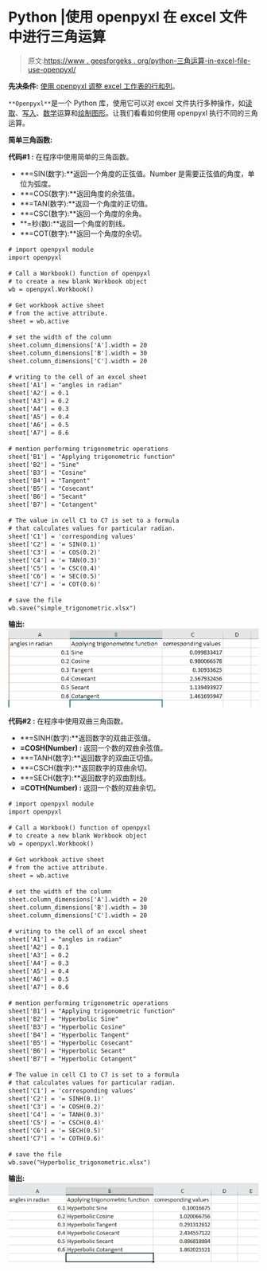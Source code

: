 # Python |使用 openpyxl 在 excel 文件中进行三角运算

> 原文:[https://www . geesforgeks . org/python-三角运算-in-excel-file-use-openpyxl/](https://www.geeksforgeeks.org/python-trigonometric-operations-in-excel-file-using-openpyxl/)

**先决条件:** [使用 openpyxl 调整 excel 工作表的行和列](https://www.geeksforgeeks.org/python-adjusting-rows-and-columns-of-an-excel-file-using-openpyxl-module/)。

`**Openpyxl**`是一个 Python 库，使用它可以对 excel 文件执行多种操作，如[读取](https://www.geeksforgeeks.org/python-reading-excel-file-using-openpyxl-module/)、[写入](https://www.geeksforgeeks.org/python-writing-excel-file-using-openpyxl-module/)、[数学](https://www.geeksforgeeks.org/python-arithmetic-operations-in-excel-file-using-openpyxl/)运算和[绘制图形](https://www.geeksforgeeks.org/python-plotting-charts-in-excel-sheet-using-openpyxl-module-set-1/)。让我们看看如何使用 openpyxl 执行不同的三角运算。

**简单三角函数:**

**代码#1 :** 在程序中使用简单的三角函数。

*   **=SIN(数字):**返回一个角度的正弦值。Number 是需要正弦值的角度，单位为弧度。
*   **=COS(数字):**返回角度的余弦值。
*   **=TAN(数字):**返回一个角度的正切值。
*   **=CSC(数字):**返回一个角度的余角。
*   **=秒(数):**返回一个角度的割线。
*   **=COT(数字):**返回一个角度的余切。

```
# import openpyxl module
import openpyxl

# Call a Workbook() function of openpyxl 
# to create a new blank Workbook object
wb = openpyxl.Workbook()

# Get workbook active sheet  
# from the active attribute.
sheet = wb.active

# set the width of the column
sheet.column_dimensions['A'].width = 20
sheet.column_dimensions['B'].width = 30
sheet.column_dimensions['C'].width = 20

# writing to the cell of an excel sheet
sheet['A1'] = "angles in radian"
sheet['A2'] = 0.1
sheet['A3'] = 0.2
sheet['A4'] = 0.3
sheet['A5'] = 0.4
sheet['A6'] = 0.5
sheet['A7'] = 0.6

# mention performing trigonometric operations
sheet['B1'] = "Applying trigonometric function"
sheet['B2'] = "Sine"
sheet['B3'] = "Cosine"
sheet['B4'] = "Tangent"
sheet['B5'] = "Cosecant"
sheet['B6'] = "Secant"
sheet['B7'] = "Cotangent"

# The value in cell C1 to C7 is set to a formula 
# that calculates values for particular radian.
sheet['C1'] = 'corresponding values'
sheet['C2'] = '= SIN(0.1)'
sheet['C3'] = '= COS(0.2)'
sheet['C4'] = '= TAN(0.3)'
sheet['C5'] = '= CSC(0.4)'
sheet['C6'] = '= SEC(0.5)'
sheet['C7'] = '= COT(0.6)'

# save the file
wb.save("simple_trigonometric.xlsx")
```

**输出:**
![](img/e07236cc7f4f8adb6346a796f56eb221.png)

**代码#2 :** 在程序中使用双曲三角函数。

*   **=SINH(数字):**返回数字的双曲正弦值。
*   **=COSH(Number) :** 返回一个数的双曲余弦值。
*   **=TANH(数字):**返回数字的双曲正切值。
*   **=CSCH(数字):**返回数字的双曲余切。
*   **=SECH(数字):**返回数字的双曲割线。
*   **=COTH(Number) :** 返回一个数的双曲余切。

```
# import openpyxl module
import openpyxl

# Call a Workbook() function of openpyxl 
# to create a new blank Workbook object
wb = openpyxl.Workbook()

# Get workbook active sheet  
# from the active attribute.
sheet = wb.active

# set the width of the column
sheet.column_dimensions['A'].width = 20
sheet.column_dimensions['B'].width = 30
sheet.column_dimensions['C'].width = 20

# writing to the cell of an excel sheet
sheet['A1'] = "angles in radian"
sheet['A2'] = 0.1
sheet['A3'] = 0.2
sheet['A4'] = 0.3
sheet['A5'] = 0.4
sheet['A6'] = 0.5
sheet['A7'] = 0.6

# mention performing trigonometric operations
sheet['B1'] = "Applying trigonometric function"
sheet['B2'] = "Hyperbolic Sine"
sheet['B3'] = "Hyperbolic Cosine"
sheet['B4'] = "Hyperbolic Tangent"
sheet['B5'] = "Hyperbolic Cosecant"
sheet['B6'] = "Hyperbolic Secant"
sheet['B7'] = "Hyperbolic Cotangent"

# The value in cell C1 to C7 is set to a formula 
# that calculates values for particular radian.
sheet['C1'] = 'corresponding values'
sheet['C2'] = '= SINH(0.1)'
sheet['C3'] = '= COSH(0.2)'
sheet['C4'] = '= TANH(0.3)'
sheet['C5'] = '= CSCH(0.4)'
sheet['C6'] = '= SECH(0.5)'
sheet['C7'] = '= COTH(0.6)'

# save the file
wb.save("Hyperbolic_trigonometric.xlsx")
```

**输出:**
![](img/e4163ef610d16a0de710b7069d642d68.png)